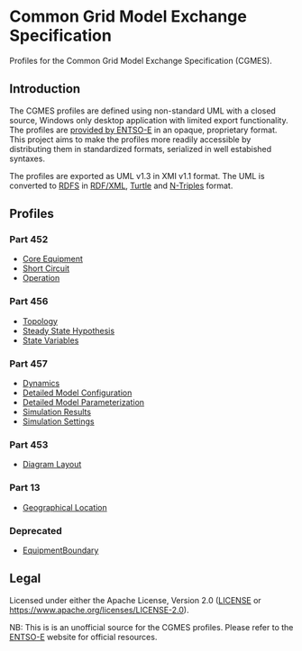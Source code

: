 # Common Grid Model Exchange Specification

Profiles for the Common Grid Model Exchange Specification (CGMES).

## Introduction

The CGMES profiles are defined using non-standard UML with a closed source, Windows only desktop application with limited export functionality.
The profiles are [provided by ENTSO-E](https://www.entsoe.eu/news/2022/10/19/cgmes-3-0-publishing/) in an opaque, proprietary format.
This project aims to make the profiles more readily accessible by distributing
them in standardized formats, serialized in well estabished syntaxes.

The profiles are exported as UML v1.3 in XMI v1.1 format.
The UML is converted to [RDFS](https://www.w3.org/TR/rdf-schema/) in [RDF/XML](https://www.w3.org/TR/rdf-syntax-grammar/), [Turtle](https://www.w3.org/TR/turtle/) and [N-Triples](https://www.w3.org/TR/n-triples/) format.

## Profiles

### Part 452

 - [Core Equipment](./CoreEquipment/README.md)
 - [Short Circuit](./ShortCircuit/README.md)
 - [Operation](./Operation/README.md)

### Part 456

 - [Topology](./Topology/README.md)
 - [Steady State Hypothesis](./SteadyStateHypothesis/README.md)
 - [State Variables](./StateVariables/README.md)

### Part 457

 - [Dynamics](./Dynamics/README.md)
 - [Detailed Model Configuration](./DetailedModelConfiguration/README.md)
 - [Detailed Model Parameterization](./DetailedModelParameterization/README.md)
 - [Simulation Results](./SimulationResults/README.md)
 - [Simulation Settings](./SimulationSettings/README.md)

### Part 453

 - [Diagram Layout](./DiagramLayout/README.md)

### Part 13

 - [Geographical Location](./GeographicalLocation/README.md)

### Deprecated

 - [EquipmentBoundary](./EquipmentBoundary/README.md)


## Legal

Licensed under either the Apache License, Version 2.0 ([LICENSE](LICENSE) or https://www.apache.org/licenses/LICENSE-2.0).

NB: This is is an unofficial source for the CGMES profiles.
Please refer to the [ENTSO-E](https://www.entsoe.eu) website for official resources.